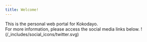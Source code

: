 ```yaml
---
title: Welcome!
---
```

This is the personal web portal for Kokodayo.  
For more information, please access the social media links below.
!(/_includes/social_icons/twitter.svg)
